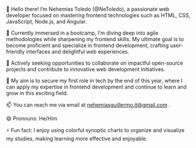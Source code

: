 👋 Hello there! I’m Nehemias Toledo (@NeToledo), a passionate web developer focused on mastering frontend technologies such as HTML, CSS, JavaScript, Node.js, and Angular.

🌱 Currently immersed in a bootcamp, I’m diving deep into agile methodologies while sharpening my frontend skills. My ultimate goal is to become proficient and specialize in frontend development, crafting user-friendly interfaces and delightful web experiences.

💼 Actively seeking opportunities to collaborate on impactful open-source projects and contribute to innovative web development initiatives.

🚀 My aim is to secure my first role in tech by the end of this year, where I can apply my expertise in frontend development and continue to learn and grow in this exciting field.

📫 You can reach me via email at nehemiasguillermo.it@gmail.com .

😄 Pronouns: He/Him

⚡ Fun fact: I enjoy using colorful synoptic charts to organize and visualize my studies, making learning more effective and enjoyable.


<!---
NeToledo/NeToledo is a ✨ special ✨ repository because its `README.md` (this file) appears on your GitHub profile.
You can click the Preview link to take a look at your changes.
--->
